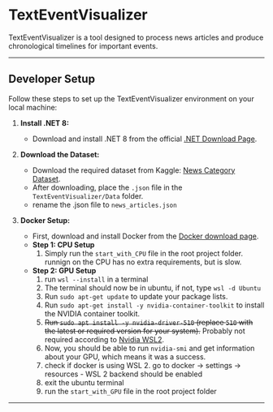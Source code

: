 # TextEventVisualizer

TextEventVisualizer is a tool designed to process news articles and produce chronological timelines for important events.

---

## Developer Setup

Follow these steps to set up the TextEventVisualizer environment on your local machine:

1. **Install .NET 8:**

   - Download and install .NET 8 from the official [.NET Download Page](https://dotnet.microsoft.com/en-us/download/dotnet/8.0).

2. **Download the Dataset:**

   - Download the required dataset from Kaggle: [News Category Dataset](https://www.kaggle.com/datasets/rmisra/news-category-dataset).
   - After downloading, place the `.json` file in the `TextEventVisualizer/Data` folder.
   - rename the .json file to `news_articles.json`

3. **Docker Setup:**
   - First, download and install Docker from the [Docker download page](https://www.docker.com/products/docker-desktop/).
   - **Step 1: CPU Setup**
     1. Simply run the `start_with_CPU` file in the root project folder. runnign on the CPU has no extra requirements, but is slow.
   - **Step 2: GPU Setup**
     1. run `wsl --install` in a terminal
     2. The terminal should now be in ubuntu, if not, type `wsl -d Ubuntu`
     3. Run `sudo apt-get update` to update your package lists.
     4. Run `sudo apt-get install -y nvidia-container-toolkit` to install the NVIDIA container toolkit.
     5. ~~Run `sudo apt install -y nvidia-driver-510` (replace `510` with the latest or required version for your system).~~ Probably not required according to [Nvidia WSL2](https://docs.nvidia.com/cuda/wsl-user-guide/index.html).
     6. Now, you should be able to run `nvidia-smi` and get information about your GPU, which means it was a success.
     7. check if docker is using WSL 2. go to docker -> settings -> resources - WSL 2 backend should be enabled
     8. exit the ubuntu terminal
     9. run the `start_with_GPU` file in the root project folder

---
